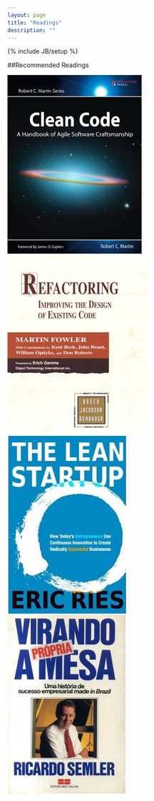 ```yaml
---
layout: page
title: "Readings"
description: ""
---
```

{% include JB/setup %}

##Recommended Readings

![Clean Code](images/books/cleanCode.jpg)
![Refactoring](images/books/refactoring.jpg)
![Lean Startup](images/books/leanStartup.jpg)
![Virando a Propria Mesa](images/books/virandoAPropriaMesa.jpg)
